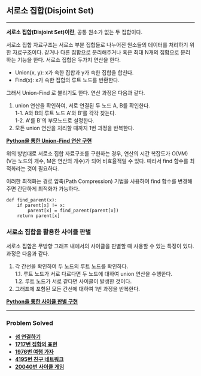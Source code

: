 ## 서로소 집합(Disjoint Set)

---

**서로소 집합(Disjoint Set)이란**, 공통 원소가 없는 두 집합이다. 

서로소 집합 자료구조는 서로소 부분 집합들로 나누어진 원소들의 데이터를 처리하기 위한 자료구조이다. 같거나 다른 집합으로 분리해주거나 혹은 최대 N개의 집합으로 분리하는 기능을 한다. 서로소 집합은 두가지 연산을 한다.

- Union(x, y): x가 속한 집합과 y가 속한 집합을 합친다.
- Find(x): x가 속한 집합의 루트 노드를 반환한다.

그래서 Union-Find 로 불리기도 한다. 연산 과정은 다음과 같다.

1. union 연산을 확인하여, 서로 연결된 두 노드 A, B를 확인한다.  
    1-1. A와 B의 루트 노드 A'와 B'를 각각 찾는다.  
    1-2. A'를 B'의 부모노드로 설정한다.
2. 모든 union 연산을 처리할 때까지 1번 과정을 반복한다. 

[**Python을 통한 Union-Find 연산 구현**](https://github.com/ChanghyunRyu/Python_CodingTest_note/blob/main/data_structure/disjoint_set/union-find.py)

위의 방법대로 서로소 집합 자료구조를 구현하는 경우, 연산의 시간 복잡도가 O(VM) (V는 노드의 개수, M은 연산의 개수)가 되어 비효율적일 수 있다.
따라서 find 함수를 최적화라는 것이 필요하다.   

이러한 최적화는 경로 압축(Path Compression) 기법을 사용하여 find 함수를 변경해주면 간단하게 최적화가 가능하다.
~~~
def find_parent(x):
    if parent[x] != x:
        parent[x] = find_parent(parent[x])
    return parent[x]
~~~

### 서로소 집합을 활용한 사이클 판별

서로소 집합은 무방향 그래프 내에서의 사이클을 판별할 때 사용할 수 있는 특징이 있다. 과정은 다음과 같다.

1. 각 간선을 확인하여 두 노드의 루트 노드를 확인하다.  
    1.1. 루트 노드가 서로 다르다면 두 노드에 대하여 union 연산을 수행한다.  
    1.2. 루트 노드가 서로 같다면 사이클이 발생한 것이다.
2. 그래프에 포함된 모든 간선에 대하여 1번 과정을 반복한다.

[**Python을 통한 사이클 판별 구현**](https://github.com/ChanghyunRyu/Python_CodingTest_note/blob/main/data_structure/disjoint_set/cycle_check.py)

---

### Problem Solved

- [**섬 연결하기**](https://github.com/ChanghyunRyu/Python_CodingTest_note/tree/main/data_structure/disjoint_set/connecting_islands)
- [**1717번 집합의 표현**](https://github.com/ChanghyunRyu/Python_CodingTest_note/tree/main/data_structure/disjoint_set/1717_expression_of_set)
- [**1976번 여행 가자**](https://github.com/ChanghyunRyu/Python_CodingTest_note/tree/main/data_structure/disjoint_set/1976_lets_travel)
- [**4195번 친구 네트워크**](https://github.com/ChanghyunRyu/Python_CodingTest_note/tree/main/data_structure/disjoint_set/4195_friends_network)
- [**20040번 사이클 게임**](https://github.com/ChanghyunRyu/Python_CodingTest_note/tree/main/data_structure/disjoint_set/20040_cycle_game)
